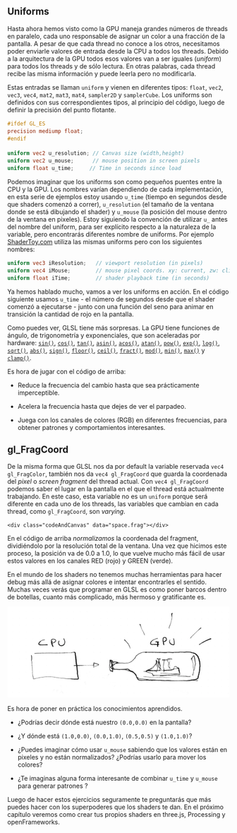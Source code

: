 ## Uniforms

Hasta ahora hemos visto como la GPU maneja grandes números de threads en paralelo, cada uno responsable de asignar un color a una fracción de la pantalla. A pesar de que cada thread no conoce a los otros, necesitamos poder enviarle valores de entrada desde la CPU a todos los threads. Debido a la arquitectura de la GPU todos esos valores van a ser iguales (*uniform*) para todos los threads y de sólo lectura. En otras palabras, cada thread recibe las misma información y puede leerla pero no modificarla.

Estas entradas se llaman ```uniform``` y vienen en diferentes tipos: ```float```, ```vec2```, ```vec3```, ```vec4```, ```mat2```, ```mat3```, ```mat4```, ```sampler2D``` y ```samplerCube```. Los uniforms son definidos con sus correspondientes tipos, al principio del código, luego de definir la precisión del punto flotante.

```glsl
#ifdef GL_ES
precision mediump float;
#endif

uniform vec2 u_resolution; // Canvas size (width,height)
uniform vec2 u_mouse;      // mouse position in screen pixels
uniform float u_time;	  // Time in seconds since load
```

Podemos imaginar que los uniforms son como pequeños puentes entre la CPU y la GPU. Los nombres varían dependiendo de cada implementación, en esta serie de ejemplos estoy usando ```u_time``` (tiempo en segundos desde que shaders comenzó a correr), ```u_resolution``` (el tamaño de la ventana donde se está dibujando el shader) y ```u_mouse``` (la posición del mouse dentro de la ventana en pixeles). Estoy siguiendo la convención de utilizar ```u_``` antes del nombre del uniform, para ser explícito respecto a la naturaleza de la variable, pero encontrarás diferentes nombre de uniforms. Por ejemplo [ShaderToy.com](https://www.shadertoy.com/) utiliza las mismas uniforms pero con los siguientes nombres:

```glsl
uniform vec3 iResolution;   // viewport resolution (in pixels)
uniform vec4 iMouse;        // mouse pixel coords. xy: current, zw: click
uniform float iTime;        // shader playback time (in seconds)
```

Ya hemos hablado mucho, vamos a ver los uniforms en acción. En el código siguiente usamos ```u_time``` - el número de segundos desde que el shader comenzó a ejecutarse - junto con una función del seno para animar en transición la cantidad de rojo en la pantalla.

<div class="codeAndCanvas" data="time.frag"></div>

Como puedes ver, GLSL tiene más sorpresas. La GPU tiene funciones de ángulo, de trigonometría y exponenciales, que son aceleradas por hardware: [```sin()```](../glossary/?search=sin), [```cos()```](../glossary/?search=cos), [```tan()```](../glossary/?search=tan), [```asin()```](../glossary/?search=asin), [```acos()```](../glossary/?search=acos), [```atan()```](../glossary/?search=atan), [```pow()```](../glossary/?search=pow), [```exp()```](../glossary/?search=exp), [```log()```](../glossary/?search=log), [```sqrt()```](../glossary/?search=sqrt), [```abs()```](../glossary/?search=abs), [```sign()```](../glossary/?search=sign), [```floor()```](../glossary/?search=floor), [```ceil()```](../glossary/?search=ceil), [```fract()```](../glossary/?search=fract), [```mod()```](../glossary/?search=mod), [```min()```](../glossary/?search=min), [```max()```](../glossary/?search=max) y [```clamp()```](../glossary/?search=clamp).

Es hora de jugar con el código de arriba:

* Reduce la frecuencia del cambio hasta que sea prácticamente imperceptible.

* Acelera la frecuencia hasta que dejes de ver el parpadeo.

* Juega con los canales de colores (RGB) en diferentes frecuencias, para obtener patrones y comportamientos interesantes.

## gl_FragCoord

De la misma forma que GLSL nos da por default la variable reservada ```vec4 gl_FragColor```, también nos da ```vec4 gl_FragCoord``` que guarda la coordenada del *pixel* o *screen fragment* del thread actual. Con ```vec4 gl_FragCoord``` podemos saber el lugar en la pantalla en el que el thread está actualmente trabajando. En este caso, esta variable no es un ```uniform``` porque será diferente en cada uno de los threads, las variables que cambian en cada thread, como ```gl_FragCoord```, son *varying*.
```
<div class="codeAndCanvas" data="space.frag"></div>
```

En el código de arriba *normalizamos* la coordenada del fragment, dividiéndolo por la resolución total de la ventana. Una vez que hicimos este proceso, la posición va de 0.0 a 1.0, lo que vuelve mucho más fácil de usar estos valores en los canales RED (rojo) y GREEN (verde).

En el mundo de los shaders no tenemos muchas herramientas para hacer debug más allá de asignar colores e intentar encontrarles el sentido. Muchas veces verás que programar en GLSL es como poner barcos dentro de botellas, cuanto más complicado, más hermoso y gratificante es.

![](08.png)

Es hora de poner en práctica los conocimientos aprendidos.

* ¿Podrías decir dónde está nuestro ```(0.0,0.0)``` en la pantalla?

* ¿Y dónde está ```(1.0,0.0)```, ```(0.0,1.0)```, ```(0.5,0.5)``` y ```(1.0,1.0)```?

* ¿Puedes imaginar cómo usar ```u_mouse``` sabiendo que los valores están en pixeles y no están normalizados? ¿Podrías usarlo para mover los colores?

* ¿Te imaginas alguna forma interesante de combinar ```u_time``` y ```u_mouse``` para generar patrones ?

Luego de hacer estos ejercicios seguramente te preguntarás que más puedes hacer con los superpoderes que los shaders te dan. En el próximo capítulo veremos como crear tus propios shaders en three.js, Processing y openFrameworks.

